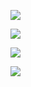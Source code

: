 ![](https://youpaiyun.zongqilive.cn/image/20200318134300.png)

![](https://youpaiyun.zongqilive.cn/image/20200319201142.png)

![](https://youpaiyun.zongqilive.cn/image/20200319201551.png)

![](https://youpaiyun.zongqilive.cn/image/20200319201558.png)

































